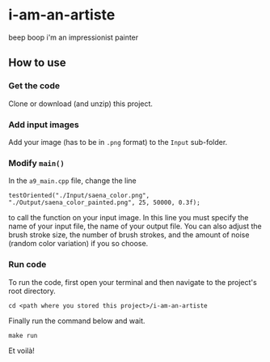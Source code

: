 # i-am-an-artiste
beep boop i'm an impressionist painter

## How to use
### Get the code
Clone or download (and unzip) this project.

### Add input images
Add your image (has to be in `.png` format) to the `Input` sub-folder.

### Modify `main()`
In the `a9_main.cpp` file, change the line
```
testOriented("./Input/saena_color.png", "./Output/saena_color_painted.png", 25, 50000, 0.3f);
```
to call the function on your input image.
In this line you must specify the name of your input file, the name of your output file. You can also adjust the brush stroke size, the number of brush strokes, and the amount of noise (random color variation) if you so choose.

### Run code
To run the code, first open your terminal and then navigate to the project's root directory.
```
cd <path where you stored this project>/i-am-an-artiste
```
Finally run the command below and wait.
```
make run
```
Et voilà!
